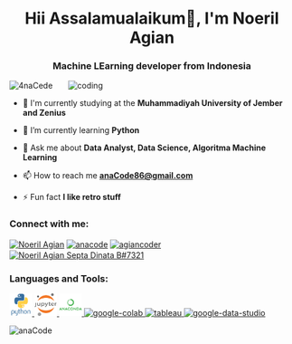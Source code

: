 <h1 align="center">Hii Assalamualaikum👋, I'm Noeril Agian</h1>
<h3 align="center">Machine LEarning developer from Indonesia</h3>
<img align="right" alt="coding" width="400" src="https://media.giphy.com/media/iPj5oRtJzQGxwzuCKV/giphy.gif" />

<p align="left"> <img src="https://komarev.com/ghpvc/?username=4naCode&label=Profile%20views&color=0e75b6&style=flat" alt="4naCede" /> </p>

- 🔭 I'm currently studying at the  **Muhammadiyah University of Jember and Zenius**

- 🌱 I’m currently learning **Python**

- 💬 Ask me about **Data Analyst, Data Science, Algoritma Machine Learning**

- 📫 How to reach me **anaCode86@gmail.com**

- ⚡ Fun fact **I like retro stuff**

<h3 align="left">Connect with me:</h3>
<p align="left">

<a href="https://fb.com/Noeril Agian" target="blank"><img align="center" src="https://raw.githubusercontent.com/rahuldkjain/github-profile-readme-generator/master/src/images/icons/Social/facebook.svg" alt="Noeril Agian" height="30" width="40" /></a>
<a href="https://instagram.com/anaCode" target="blank"><img align="center" src="https://raw.githubusercontent.com/rahuldkjain/github-profile-readme-generator/master/src/images/icons/Social/instagram.svg" alt="anacode" height="30" width="40" /></a>
<a href="https://www.youtube.com/c/agiancoder" target="blank"><img align="center" src="https://raw.githubusercontent.com/rahuldkjain/github-profile-readme-generator/master/src/images/icons/Social/youtube.svg" alt="agiancoder" height="30" width="40" /></a>
<a href="https://discord.gg/Noeril Agian Septa Dinata B#7321" target="blank"><img align="center" src="https://raw.githubusercontent.com/rahuldkjain/github-profile-readme-generator/master/src/images/icons/Social/discord.svg" alt=" Noeril Agian Septa Dinata B#7321" height="30" width="40" /></a>
</p>

<h3 align="left">Languages and Tools:</h3>
<p align="left">
  <a href="https://www.python.org/" target="_blank" rel="noreferrer">
    <img src="https://raw.githubusercontent.com/devicons/devicon/master/icons/python/python-original-wordmark.svg" alt="python" width="40" height="40"/>
  </a>
  <a href="https://jupyter.org/" target="_blank" rel="noreferrer">
    <img src="https://raw.githubusercontent.com/devicons/devicon/master/icons/jupyter/jupyter-original-wordmark.svg" alt="jupyter" width="40" height="40"/>
  </a>
  <a href="https://www.anaconda.com/" target="_blank" rel="noreferrer">
    <img src="https://raw.githubusercontent.com/devicons/devicon/master/icons/anaconda/anaconda-original-wordmark.svg" alt="anaconda" width="40" height="40"/>
  </a>
<a href="https://colab.research.google.com/" target="_blank" rel="noreferrer">
    <img src="https://upload.wikimedia.org/wikipedia/commons/d/d0/Google_Colaboratory_SVG_Logo.svg" alt="google-colab" width="40" height="40"/> </a>
 <a href="https://www.tableau.com/" target="_blank" rel="noreferrer"> <img src="https://raw.githubusercontent.com/devicons/devicon/master/icons/tableau/tableau-original-wordmark.svg" alt="tableau" width="40" height="40"/> </a>
  <a href="https://datastudio.google.com/" target="_blank" rel="noreferrer">
    <img src="https://raw.githubusercontent.com/devicons/devicon/master/icons/google-data-studio/google-data-studio-original-wordmark.svg" alt="google-data-studio" width="40" height="40"/>
  </a>

  <!-- Add other icons as needed -->
</p>
<p>
  <img align="left" src="https://github-readme-stats.vercel.app/api/top-langs?username=anaCode&show_icons=true&locale=en&layout=compact" alt="anaCode" />
</p>

  
 <!-- <a href="https://www.python.org/" target="_blank" rel="noreferrer"> <img src="https://raw.githubusercontent.com/devicons/devicon/master/icons/python/python-original-wordmark.svg" alt="python" width="40" height="40"/> </a>
  <a href="https://www.tableau.com/" target="_blank" rel="noreferrer"> <img src="https://raw.githubusercontent.com/devicons/devicon/master/icons/tableau/tableau-original-wordmark.svg" alt="tableau" width="40" height="40"/> </a>
  <a href="https://jupyter.org/" target="_blank" rel="noreferrer"> <img src="path/to/jupyter/icon.svg" alt="jupyter" width="40" height="40"/> </a> <a href="https://www.anaconda.com/" target="_blank" rel="noreferrer"> <img src="path/to/anaconda/icon.svg" alt="anaconda" width="40" height="40"/> </a> <a href="https://datastudio.google.com/" target="_blank" rel="noreferrer"> <img src="path/to/google-data-studio/icon.svg" alt="google-data-studio" width="40" height="40"/> </a> <a href="https://colab.research.google.com/" target="_blank" rel="noreferrer"> <img src="path/to/google-colab/icon.svg" alt="google-colab" width="40" height="40"/> </a> <a href="https://developer.android.com" target="_blank" rel="noreferrer"> <img src="https://raw.githubusercontent.com/devicons/devicon/master/icons/android/android-original-wordmark.svg" alt="android" width="40" height="40"/> </a> <a href="https://getbootstrap.com" target="_blank" rel="noreferrer"> <img src="https://raw.githubusercontent.com/devicons/devicon/master/icons/bootstrap/bootstrap-plain-wordmark.svg" alt="bootstrap" width="40" height="40"/> </a> <a href="https://git-scm.com/" target="_blank" rel="noreferrer"> <img src="https://www.vectorlogo.zone/logos/git-scm/git-scm-icon.svg" alt="git" width="40" height="40"/> </a> <a href="https://www.w3.org/html/" target="_blank" rel="noreferrer"> <img src="https://raw.githubusercontent.com/devicons/devicon/master/icons/html5/html5-original-wordmark.svg" alt="html5" width="40" height="40"/> </a> <a href="https://www.java.com" target="_blank" rel="noreferrer"> <img src="https://raw.githubusercontent.com/devicons/devicon/master/icons/java/java-original.svg" alt="java" width="40" height="40"/> </a> <a href="https://developer.mozilla.org/en-US/docs/Web/JavaScript" target="_blank" rel="noreferrer"> <img src="https://www.vectorlogo.zone/logos/mariadb/mariadb-icon.svg" alt="mariadb" width="40" height="40"/> </a> <a href="https://www.mysql.com/" target="_blank" rel="noreferrer"> <img src="https://raw.githubusercontent.com/devicons/devicon/master/icons/mysql/mysql-original-wordmark.svg" alt="mysql" width="40" height="40"/> </a> <a href="https://www.php.net" target="_blank" rel="noreferrer"> <img src="https://raw.githubusercontent.com/devicons/devicon/master/icons/php/php-original.svg" alt="php" width="40" height="40"/> </a> <a href="https://www.postgresql.org" target="_blank" rel="noreferrer"> <img src="https://raw.githubusercontent.com/devicons/devicon/master/icons/postgresql/postgresql-original-wordmark.svg" alt="postgresql" width="40" height="40"/> </a>  </p>
<p><img align="left" src="https://github-readme-stats.vercel.app/api/top-langs?username=anaCode&show_icons=true&locale=en&layout=compact" alt="anaCode" /></p>

<!--<p>&nbsp;<img align="center" src="https://github-readme-stats.vercel.app/api?username=anaCode&show_icons=true&locale=en" alt="anaCode" /></p>

<p><img align="center" src="https://github-readme-streak-stats.herokuapp.com/?user=anaCode&" alt="anaCode" /></p>
